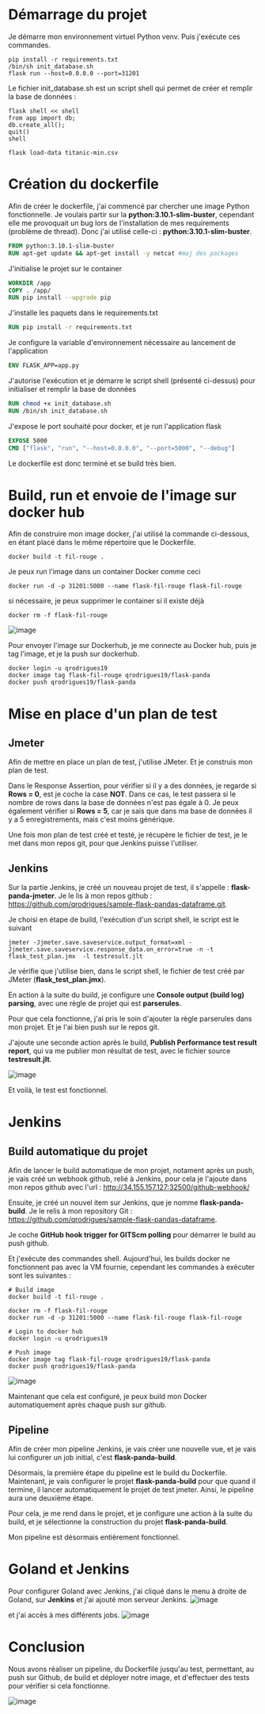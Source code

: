 # Démarrage du projet

Je démarre mon environnement virtuel Python venv. Puis j'exécute ces commandes.
```shell
pip install -r requirements.txt
/bin/sh init_database.sh
flask run --host=0.0.0.0 --port=31201
```

Le fichier init_database.sh est un script shell qui permet de créer et remplir la base de données :
```shell
flask shell << shell
from app import db;
db.create_all();
quit()
shell

flask load-data titanic-min.csv
``` 

# Création du dockerfile
Afin de créer le dockerfile, j'ai commencé par chercher une image Python fonctionnelle. Je voulais partir sur la **python:3.10.1-slim-buster**, cependant elle me provoquait un bug lors de l'installation de mes requirements (problème de thread). Donc j'ai utilisé celle-ci : **python:3.10.1-slim-buster**.

```dockerfile
FROM python:3.10.1-slim-buster
RUN apt-get update && apt-get install -y netcat #maj des packages
```

J'initialise le projet sur le container
```dockerfile
WORKDIR /app
COPY . /app/
RUN pip install --upgrade pip
```

J'installe les paquets dans le requirements.txt
```dockerfile
RUN pip install -r requirements.txt
```

Je configure la variable d'environnement nécessaire au lancement de l'application
```dockerfile
ENV FLASK_APP=app.py
```

J'autorise l'exécution et je démarre le script shell (présenté ci-dessus) pour initialiser et remplir la base de données
```dockerfile
RUN chmod +x init_database.sh
RUN /bin/sh init_database.sh
```

J'expose le port souhaité pour docker, et je run l'application flask
```dockerfile
EXPOSE 5000
CMD ["flask", "run", "--host=0.0.0.0", "--port=5000", "--debug"]
```

Le dockerfile est donc terminé et se build très bien.

# Build, run et envoie de l'image sur docker hub
Afin de construire mon image docker, j'ai utilisé la commande ci-dessous, en étant placé dans le même répertoire que le Dockerfile.
```shell
docker build -t fil-rouge .
```

Je peux run l'image dans un container Docker comme ceci
```shell
docker run -d -p 31201:5000 --name flask-fil-rouge flask-fil-rouge
```
si nécessaire, je peux supprimer le container si il existe déjà
```shell
docker rm -f flask-fil-rouge
```

![image](https://github.com/qrodrigues/sample-flask-pandas-dataframe/assets/84842857/987baa4f-a0b7-4c4f-a7c1-c9ce6cf30653)


Pour envoyer l'image sur Dockerhub, je me connecte au Docker hub, puis je tag l'image, et je la push sur dockerhub.
```shell
docker login -u qrodrigues19
docker image tag flask-fil-rouge qrodrigues19/flask-panda
docker push qrodrigues19/flask-panda
```

# Mise en place d'un plan de test
## Jmeter
Afin de mettre en place un plan de test, j'utilise JMeter. Et je construis mon plan de test.

Dans le Response Assertion, pour vérifier si il y a des données, je regarde si **Rows = 0**, est je coche la case **NOT**. Dans ce cas, le test passera si le nombre de rows dans la base de données n'est pas égale à 0.
Je peux également vérifier si **Rows = 5**, car je sais que dans ma base de données il y a 5 enregistrements, mais c'est moins générique.

Une fois mon plan de test créé et testé, je récupère le fichier de test, je le met dans mon repos git, pour que Jenkins puisse l'utiliser.

## Jenkins
Sur la partie Jenkins, je créé un nouveau projet de test, il s'appelle : **flask-panda-jmeter**. Je le lis à mon repos github : https://github.com/qrodrigues/sample-flask-pandas-dataframe.git.

Je choisi en étape de build, l'exécution d'un script shell, le script est le suivant
```shell
jmeter -Jjmeter.save.saveservice.output_format=xml -Jjmeter.save.saveservice.response_data.on_error=true -n -t flask_test_plan.jmx  -l testresult.jlt
```

Je vérifie que j'utilise bien, dans le script shell, le fichier de test créé par JMeter (**flask_test_plan.jmx**).

En action à la suite du build, je configure une **Console output (build log) parsing**, avec une règle de projet qui est **parserules**.

Pour que cela fonctionne, j'ai pris le soin d'ajouter la règle parserules dans mon projet. Et je l'ai bien push sur le repos git.

J'ajoute une seconde action après le build, **Publish Performance test result report**, qui va me publier mon résultat de test, avec le fichier source **testresult.jlt**.

![image](https://github.com/qrodrigues/sample-flask-pandas-dataframe/assets/84842857/96292f54-94db-4380-beb9-5c1c1b74b13e)


Et voilà, le test est fonctionnel.

# Jenkins
## Build automatique du projet
Afin de lancer le build automatique de mon projet, notament après un push, je vais créé un webhook github, relié à Jenkins, pour cela je l'ajoute dans mon repos github avec l'url : http://34.155.157.127:32500/github-webhook/

Ensuite, je créé un nouvel item sur Jenkins, que je nomme **flask-panda-build**. Je le relis à mon repository Git : https://github.com/qrodrigues/sample-flask-pandas-dataframe.

Je coche **GitHub hook trigger for GITScm polling** pour démarrer le build au push github.

Et j'exécute des commandes shell. Aujourd'hui, les builds docker ne fonctionnent pas avec la VM fournie, cependant les commandes à exécuter sont les suivantes :
```shell
# Build image
docker build -t fil-rouge .

docker rm -f flask-fil-rouge
docker run -d -p 31201:5000 --name flask-fil-rouge flask-fil-rouge

# Login to docker hub
docker login -u qrodrigues19

# Push image
docker image tag flask-fil-rouge qrodrigues19/flask-panda
docker push qrodrigues19/flask-panda
```

![image](https://github.com/qrodrigues/sample-flask-pandas-dataframe/assets/84842857/99a55084-4f77-464c-b222-79fb2c2c8db3)

Maintenant que cela est configuré, je peux build mon Docker automatiquement après chaque push sur github.

## Pipeline
Afin de créer mon pipeline Jenkins, je vais créer une nouvelle vue, et je vais lui configurer un job initial, c'est **flask-panda-build**.

Désormais, la première étape du pipeline est le build du Dockerfile. Maintenant, je vais configurer le projet **flask-panda-build** pour que quand il termine, il lancer automatiquement le projet de test jmeter. Ainsi, le pipeline aura une deuxième étape.

Pour cela, je me rend dans le projet, et je configure une action à la suite du build, et je sélectionne la construction du projet **flask-panda-build**.

Mon pipeline est désormais entièrement fonctionnel.

# Goland et Jenkins
Pour configurer Goland avec Jenkins, j'ai cliqué dans le menu à droite de Goland, sur **Jenkins** et j'ai ajouté mon serveur Jenkins.
![image](https://github.com/qrodrigues/sample-flask-pandas-dataframe/assets/84842857/525dd228-f5a1-44ae-b08e-22ba92e72d87)

et j'ai accès à mes différents jobs.
![image](https://github.com/qrodrigues/sample-flask-pandas-dataframe/assets/84842857/d0983411-2a7d-4411-9e8c-75353ef8ce69)

# Conclusion
Nous avons réaliser un pipeline, du Dockerfile jusqu'au test, permettant, au push sur Github, de build et déployer notre image, et d'effectuer des tests pour vérifier si cela fonctionne.

![image](https://github.com/qrodrigues/sample-flask-pandas-dataframe/assets/84842857/c80cc031-3f0c-40f6-aafb-6bb738e30183)
